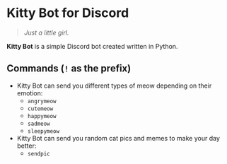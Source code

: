 # Kitty Bot for Discord

> *Just a little girl.*

**Kitty Bot** is a simple Discord bot created written in Python.

## Commands (`!` as the prefix)
- Kitty Bot can send you different types of meow depending on their emotion:
  - `angrymeow`
  - `cutemeow`
  - `happymeow`
  - `sadmeow`
  - `sleepymeow`
- Kitty Bot can send you random cat pics and memes to make your day better:
  - `sendpic`
